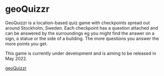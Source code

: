 # geoQuizzr

GeoQuizzr is a location-based quiz game with checkpoints spread out around Stockholm, Sweden. Each checkpoint has a question attached and can be answered by the surroundings eg you might find the answer on a sign, a statue or the side of a building. The more questions you answer the more points you get.

This game is currently under development and is aiming to be released in May 2022.

[geoQuizzr](https://geoquizzr.netlify.app/)


